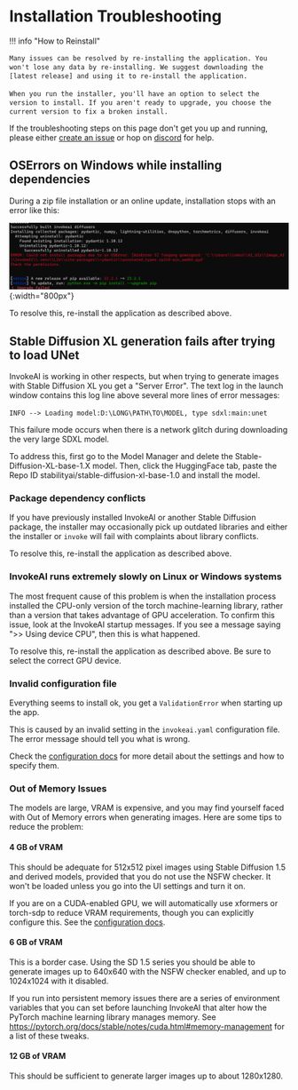 # Installation Troubleshooting

!!! info "How to Reinstall"

    Many issues can be resolved by re-installing the application. You won't lose any data by re-installing. We suggest downloading the [latest release] and using it to re-install the application.

    When you run the installer, you'll have an option to select the version to install. If you aren't ready to upgrade, you choose the current version to fix a broken install.

If the troubleshooting steps on this page don't get you up and running, please either [create an issue] or hop on [discord] for help.

## OSErrors on Windows while installing dependencies

During a zip file installation or an online update, installation stops
with an error like this:

![broken-dependency-screenshot](../assets/troubleshooting/broken-dependency.png){:width="800px"}

To resolve this, re-install the application as described above.

## Stable Diffusion XL generation fails after trying to load UNet

InvokeAI is working in other respects, but when trying to generate
images with Stable Diffusion XL you get a "Server Error". The text log
in the launch window contains this log line above several more lines of
error messages:

`INFO --> Loading model:D:\LONG\PATH\TO\MODEL, type sdxl:main:unet`

This failure mode occurs when there is a network glitch during
downloading the very large SDXL model.

To address this, first go to the Model Manager and delete the
Stable-Diffusion-XL-base-1.X model. Then, click the HuggingFace tab,
paste the Repo ID stabilityai/stable-diffusion-xl-base-1.0 and install
the model.

### Package dependency conflicts

If you have previously installed InvokeAI or another Stable Diffusion
package, the installer may occasionally pick up outdated libraries and
either the installer or `invoke` will fail with complaints about
library conflicts.

To resolve this, re-install the application as described above.

### InvokeAI runs extremely slowly on Linux or Windows systems

The most frequent cause of this problem is when the installation
process installed the CPU-only version of the torch machine-learning
library, rather than a version that takes advantage of GPU
acceleration. To confirm this issue, look at the InvokeAI startup
messages. If you see a message saying ">> Using device CPU", then
this is what happened.

To resolve this, re-install the application as described above. Be sure to select the correct GPU device.

### Invalid configuration file

Everything seems to install ok, you get a `ValidationError` when starting up the app.

This is caused by an invalid setting in the `invokeai.yaml` configuration file. The error message should tell you what is wrong.

Check the [configuration docs] for more detail about the settings and how to specify them.

### Out of Memory Issues

The models are large, VRAM is expensive, and you may find yourself
faced with Out of Memory errors when generating images. Here are some
tips to reduce the problem:

#### 4 GB of VRAM

This should be adequate for 512x512 pixel images using Stable Diffusion 1.5
and derived models, provided that you do not use the NSFW checker. It won't be loaded unless you go into the UI settings and turn it on.

If you are on a CUDA-enabled GPU, we will automatically use xformers or torch-sdp to reduce VRAM requirements, though you can explicitly configure this. See the [configuration docs].

#### 6 GB of VRAM

This is a border case. Using the SD 1.5 series you should be able to
generate images up to 640x640 with the NSFW checker enabled, and up to
1024x1024 with it disabled.

If you run into persistent memory issues there are a series of
environment variables that you can set before launching InvokeAI that
alter how the PyTorch machine learning library manages memory. See
<https://pytorch.org/docs/stable/notes/cuda.html#memory-management> for
a list of these tweaks.

#### 12 GB of VRAM

This should be sufficient to generate larger images up to about 1280x1280.

[create an issue]: https://github.com/invoke-ai/InvokeAI/issues
[discord]: https://discord.gg/ZmtBAhwWhy
[configuration docs]: ../features/CONFIGURATION.md
